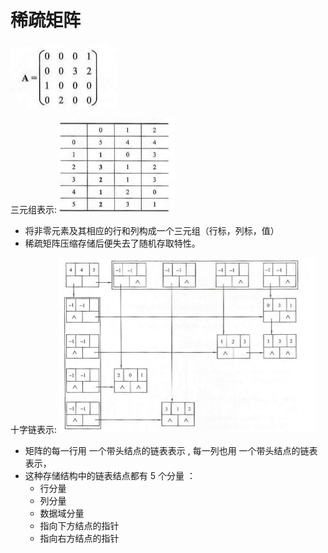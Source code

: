 # 稀疏矩阵

![Sparse](images/稀疏矩阵/Sparse.png)

三元组表示:
<img src="images/稀疏矩阵/三元组.png" alt="三元组" style="zoom:67%;" />

- 将非零元素及其相应的行和列构成一个三元组（行标，列标，值）  
- 稀疏矩阵压缩存储后便失去了随机存取特性。  

十字链表示:
<img src="images/稀疏矩阵/十字链.png" alt="十字链" style="zoom:50%;" />
- 矩阵的每一行用 一个带头结点的链表表示 , 每一列也用 一个带头结点的链表表示，
- 这种存储结构中的链表结点都有 5 个分量 ： 
  - 行分量
  - 列分量
  - 数据域分量
  - 指向下方结点的指针
  - 指向右方结点的指针  

